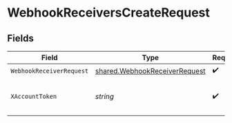# WebhookReceiversCreateRequest


## Fields

| Field                                                                                 | Type                                                                                  | Required                                                                              | Description                                                                           |
| ------------------------------------------------------------------------------------- | ------------------------------------------------------------------------------------- | ------------------------------------------------------------------------------------- | ------------------------------------------------------------------------------------- |
| `WebhookReceiverRequest`                                                              | [shared.WebhookReceiverRequest](../../../pkg/models/shared/webhookreceiverrequest.md) | :heavy_check_mark:                                                                    | N/A                                                                                   |
| `XAccountToken`                                                                       | *string*                                                                              | :heavy_check_mark:                                                                    | Token identifying the end user.                                                       |